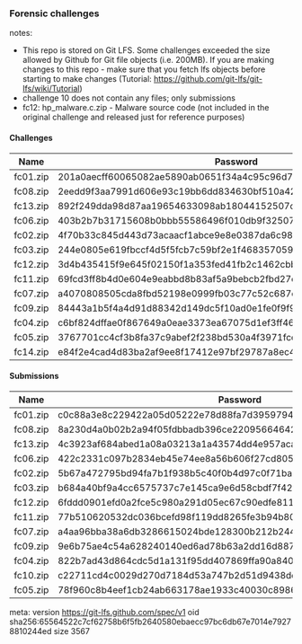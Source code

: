 ### Forensic challenges

notes:
 - This repo is stored on Git LFS. Some challenges exceeded the size allowed by Github for Git file objects (i.e. 200MB). If you are making changes to this repo - make sure that you fetch lfs objects before starting to make changes (Tutorial: https://github.com/git-lfs/git-lfs/wiki/Tutorial)
 - challenge 10 does not contain any files; only submissions
 - fc12: hp_malware.c.zip - Malware source code (not included in the original challenge and released just for reference purposes)
 
 
 #### Challenges
 
 | Name | Password | sha1sum |
|-----|-----|-----|
| fc01.zip | 201a0aecff60065082ae5890ab0651f34a4c95c96d7ac7ba4bd57950e18f0841 | 905a0e8c8ccf5d91e61308709443c28e33ad438e |
| fc08.zip | 2eedd9f3aa7991d606e93c19bb6dd834630bf510a422cb95ae7d19f8351defc0 | cae0415afd45365c9b2c3a7ab735a5e121196895 |
| fc13.zip | 892f249dda98d87aa19654633098ab18044152507c9cdb49f1a783efb98ddccd | 9cef5ddaea8568d4d47dc61ebc6e23ceac40dca7 |
| fc06.zip | 403b2b7b31715608b0bbb55586496f010db9f32507a1583d5ee5d7e13037f36f | 4308534ef777fb76daf6c1856b798dc3205c8bc6 |
| fc02.zip | 4f70b33c845d443d73acaacf1abce9e8e0387da6c98827566e18e9d8a0098516 | c3f32361ef54fe8fda3033910b0cdceb1d4964be |
| fc03.zip | 244e0805e619fbccf4d5f5fcb7c59bf2e1f4683570593c7c3f366b5144505f6b | ba604ee7f67e51be866210a7007608296b6efc96 |
| fc12.zip | 3d4b435415f9e645f02150f1a353fed41fb2c1462cbb110b711e9ea2789e480c | 3346c6f09d234472f06eff690ec5a212822244ab |
| fc11.zip | 69fcd3ff8b4d0e604e9eabbd8b83af5a9bebcb2fbd27d3f7acdd58111e955d55 | 4920dd545c65513245f58417e4fa2414f191a0ad |
| fc07.zip | a4070808505cda8fbd52198e0999fb03c77c52c687da3e31483d013b9f72fcda | f6c028e710633d47befddc22cb308e20932d4b6b |
| fc09.zip | 84443a1b5f4a4d91d88342d149dc5f10ad0e1fe0f9f9b4a63f6d66f05ac47b27 | a64f9e0f51f2f31c3f9e437ab835040c2b644aff |
| fc04.zip | c6bf824dffae0f867649a0eae3373ea67075d1ef3ff464ebafa2620f78819617 | 9368741857a97b4402599d76505824cdd402b36f |
| fc05.zip | 3767701cc4cf3b8fa37c9abef2f238bd530a4f3971fcccdff7f3215a1d8072f7 | 3034b72f6d2baaf6781fde0325ad024e0dac743e |
| fc14.zip | e84f2e4cad4d83ba2af9ee8f17412e97bf29787a8ec4675fc1e4717bd3799426 | 8f89d3c831450008d2228a80d8b2bfe637b9a3c9 |

 #### Submissions
 
 | Name | Password | sha1sum |
|-----|-----|-----|
| fc01.zip | c0c88a3e8c229422a05d05222e78d88fa7d3959794be19dd78f56fb1b280b595 | 291b5b86398ee2d507ec2d0b935480040ea0091f |
| fc08.zip | 8a230d4a0b02b2a94f05fdbbadb396ce22095664642a8112cd998f1caa433b8e | 9e704c73c3d263de95d5926b4071b6a318695e75 |
| fc13.zip | 4c3923af684abed1a08a03213a1a43574dd4e957acafec528ed4cf68c295cc9a | b75825e3841546c154e61ab5d4c0cc0489847ae0 |
| fc06.zip | 422c2331c097b2834eb45e74ee8a56b606f27cd805a5c63db4e66799a1bdbd4e | bbb5a876f2d7dc2da53a45ef41a6e6b39aa8248f |
| fc02.zip | 5b67a472795bd94fa7b1f938b5c40f0b4d97c0f71ba810cecb241a20aba14e90 | 084902bb485da7405c93e91cc3f7acf4dc5d79dc |
| fc03.zip | b684a40bf9a4cc6575737c7e145ca9e6d58cbdf7f426291ab28b905a54eedd78 | f67d215a3361da11058c88b20d59b0d471a3ee14 |
| fc12.zip | 6fddd0901efd0a2fce5c980a291d05ec67c90edfe81186cc68975a18bfc8c083 | 81006a168abb8a98038681fa7044af0530ef0f48 |
| fc11.zip | 77b510620532dc036bcefd98f119dd8265fe3b94b8074efab88b7f6988392cf1 | 1fafa372ca8a892b0384b1284e673e418773883a |
| fc07.zip | a4aa96bba38a6db3286615024bde128300b212b2440dc0657acc7ecebaabee25 | 1fc74360502b538096f4f581eadc1a5764cda608 |
| fc09.zip | 9e6b75ae4c54a628240140ed6ad78b63a2dd16d8871cb55e131326c2b748b417 | 9ce58f63aca18f1d0eefa488abc81e46effaa9ac |
| fc04.zip | 822b7ad43d864cdc5d1a131f95dd407869ffa90a840babf2ba1fa79add88e542 | 14ffc8dd1cda63314ead853b09c194271aa51ab9 |
| fc10.zip | c22711cd4c0029d270d7184d53a747b2d51d9438dc6d36229dd0d8802add3035 | 6eb4fb146f22163d9fd73e3fbe88d89e48f27fb0 |
| fc05.zip | 78f960c8b4eef1cb24ab663178ae1933c40030c8986285cbcd6e6a389ff2697a | ec7154f82c79127f93ccfdcd3526b7257d84dd26 |


meta:
version https://git-lfs.github.com/spec/v1
oid sha256:65564522c7cf62758b6f5fb2640580ebaecc97bc6db67e7014e79278810244ed
size 3567
